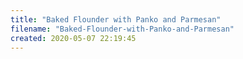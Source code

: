 ```yaml
---
title: "Baked Flounder with Panko and Parmesan"
filename: "Baked-Flounder-with-Panko-and-Parmesan"
created: 2020-05-07 22:19:45
---
```

